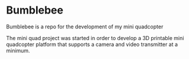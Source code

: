# Bumblebee
Bumblebee is a repo for the development of my mini quadcopter

The mini quad project was started in order to develop a 3D printable mini quadcopter platform that supports a camera and video transmitter
at a minimum.
